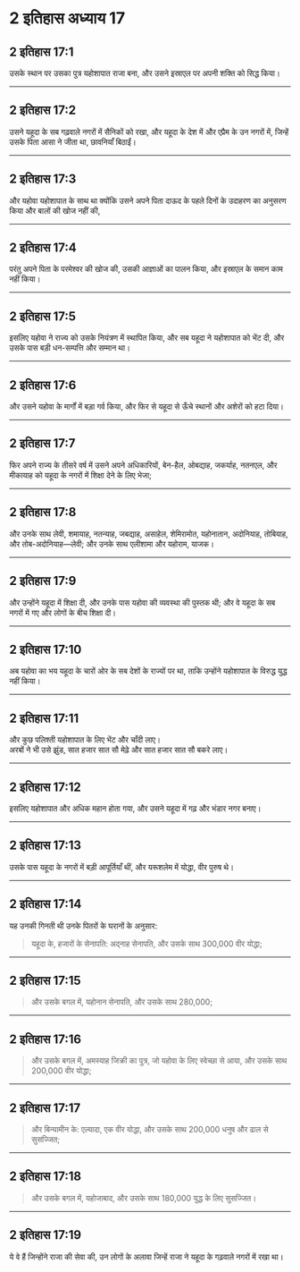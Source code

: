 # 2 इतिहास अध्याय 17

## 2 इतिहास 17:1

उसके स्थान पर उसका पुत्र यहोशापात राजा बना, और उसने इस्राएल पर अपनी शक्ति को सिद्ध किया।

---

## 2 इतिहास 17:2

उसने यहूदा के सब गढ़वाले नगरों में सैनिकों को रखा, और यहूदा के देश में और एप्रैम के उन नगरों में, जिन्हें उसके पिता आसा ने जीता था, छावनियाँ बिठाईं।

---

## 2 इतिहास 17:3

और यहोवा यहोशापात के साथ था क्योंकि उसने अपने पिता दाऊद के पहले दिनों के उदाहरण का अनुसरण किया और बालों की खोज नहीं की,

---

## 2 इतिहास 17:4

परंतु अपने पिता के परमेश्वर की खोज की, उसकी आज्ञाओं का पालन किया, और इस्राएल के समान काम नहीं किया।

---

## 2 इतिहास 17:5

इसलिए यहोवा ने राज्य को उसके नियंत्रण में स्थापित किया, और सब यहूदा ने यहोशापात को भेंट दी, और उसके पास बड़ी धन-सम्पत्ति और सम्मान था।

---

## 2 इतिहास 17:6

और उसने यहोवा के मार्गों में बड़ा गर्व किया, और फिर से यहूदा से ऊँचे स्थानों और अशेरों को हटा दिया।

---

## 2 इतिहास 17:7

फिर अपने राज्य के तीसरे वर्ष में उसने अपने अधिकारियों, बेन-हैल, ओबद्याह, जकर्याह, नतनएल, और मीकायाह को यहूदा के नगरों में शिक्षा देने के लिए भेजा;

---

## 2 इतिहास 17:8

और उनके साथ लेवी, शमायाह, नतन्याह, जबद्याह, असाहेल, शेमिरामोत, यहोनातान, अदोनियाह, तोबियाह, और तोब-अदोनियाह—लेवी; और उनके साथ एलीशामा और यहोराम, याजक।

---

## 2 इतिहास 17:9

और उन्होंने यहूदा में शिक्षा दी, और उनके पास यहोवा की व्यवस्था की पुस्तक थी; और वे यहूदा के सब नगरों में गए और लोगों के बीच शिक्षा दी।

---

## 2 इतिहास 17:10

अब यहोवा का भय यहूदा के चारों ओर के सब देशों के राज्यों पर था, ताकि उन्होंने यहोशापात के विरुद्ध युद्ध नहीं किया।

---

## 2 इतिहास 17:11

और कुछ पलिश्ती यहोशापात के लिए भेंट और चाँदी लाए।  
अरबों ने भी उसे झुंड, सात हजार सात सौ मेढ़े और सात हजार सात सौ बकरे लाए।

---

## 2 इतिहास 17:12

इसलिए यहोशापात और अधिक महान होता गया, और उसने यहूदा में गढ़ और भंडार नगर बनाए।

---

## 2 इतिहास 17:13

उसके पास यहूदा के नगरों में बड़ी आपूर्तियाँ थीं, और यरूशलेम में योद्धा, वीर पुरुष थे।

---

## 2 इतिहास 17:14

यह उनकी गिनती थी उनके पितरों के घरानों के अनुसार:

> यहूदा के, हजारों के सेनापति: अद्नाह सेनापति, और उसके साथ 300,000 वीर योद्धा;

---

## 2 इतिहास 17:15

> और उसके बगल में, यहोनान सेनापति, और उसके साथ 280,000;

---

## 2 इतिहास 17:16

> और उसके बगल में, अमस्याह जिक्री का पुत्र, जो यहोवा के लिए स्वेच्छा से आया, और उसके साथ 200,000 वीर योद्धा;

---

## 2 इतिहास 17:17

> और बिन्यामीन के: एल्यादा, एक वीर योद्धा, और उसके साथ 200,000 धनुष और ढाल से सुसज्जित;

---

## 2 इतिहास 17:18

> और उसके बगल में, यहोजाबाद, और उसके साथ 180,000 युद्ध के लिए सुसज्जित।

---

## 2 इतिहास 17:19

ये वे हैं जिन्होंने राजा की सेवा की, उन लोगों के अलावा जिन्हें राजा ने यहूदा के गढ़वाले नगरों में रखा था।
